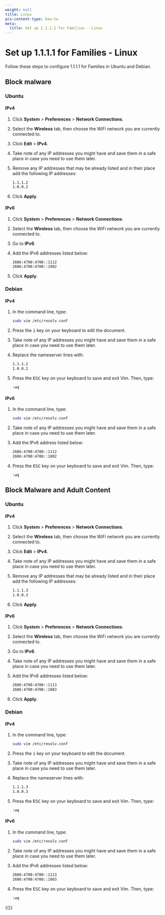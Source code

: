 ```yaml
---
weight: null
title: Linux
pcx-content-type: how-to
meta:
  title: Set up 1.1.1.1 for Families - Linux
---
```


# Set up 1.1.1.1 for Families - Linux

Follow these steps to configure 1.1.1.1 for Families in Ubuntu and Debian.

## Block malware

### Ubuntu

#### IPv4

1.  Click **System** > **Preferences** > **Network Connections**.

2.  Select the **Wireless** tab, then choose the WiFi network you are currently connected to.

3.  Click **Edit** > **IPv4**.

4.  Take note of any IP addresses you might have and save them in a safe place in case you need to use them later.

5.  Remove any IP addresses that may be already listed and in their place add the following IP addresses:

    ```txt
    1.1.1.2
    1.0.0.2
    ```

6.  Click **Apply**.

#### IPv6

1.  Click **System** > **Preferences** > **Network Connections**.

2.  Select the **Wireless** tab, then choose the WiFi network you are currently connected to.

3.  Go to **IPv6**.

4.  Add the IPv6 addresses listed below:

    ```txt
    2606:4700:4700::1112
    2606:4700:4700::1002
    ```

5.  Click **Apply**.

### Debian

#### IPv4

1.  In the command line, type:

    ```bash
    sudo vim /etc/resolv.conf
    ```

2.  Press the <kbd>i</kbd> key on your keyboard to edit the document.

3.  Take note of any IP addresses you might have and save them in a safe place in case you need to use them later.

4.  Replace the nameserver lines with:

    ```txt
    1.1.1.2
    1.0.0.2
    ```

5.  Press the <kbd>ESC</kbd> key on your keyboard to save and exit Vim. Then, type:

        :wq

#### IPv6

1.  In the command line, type:

    ```bash
    sudo vim /etc/resolv.conf
    ```

2.  Take note of any IP addresses you might have and save them in a safe place in case you need to use them later.

3.  Add the IPv6 address listed below:

    ```txt
    2606:4700:4700::1112
    2606:4700:4700::1002
    ```

4.  Press the <kbd>ESC</kbd> key on your keyboard to save and exit Vim. Then, type:

        :wq

## Block Malware and Adult Content

### Ubuntu

#### IPv4

1.  Click **System** > **Preferences** > **Network Connections**.

2.  Select the **Wireless** tab, then choose the WiFi network you are currently connected to.

3.  Click **Edit** > **IPv4**.

4.  Take note of any IP addresses you might have and save them in a safe place in case you need to use them later.

5.  Remove any IP addresses that may be already listed and in their place add the following IP addresses:

    ```txt
    1.1.1.3
    1.0.0.3
    ```

6.  Click **Apply**.

#### IPv6

1.  Click **System** > **Preferences** > **Network Connections**.

2.  Select the **Wireless** tab, then choose the WiFi network you are currently connected to.

3.  Go to **IPv6**.

4.  Take note of any IP addresses you might have and save them in a safe place in case you need to use them later.

5.  Add the IPv6 addresses listed below:

    ```txt
    2606:4700:4700::1113
    2606:4700:4700::1003
    ```

6.  Click **Apply**.

### Debian

#### IPv4

1.  In the command line, type:

    ```bash
    sudo vim /etc/resolv.conf
    ```

2.  Press the <kbd>i</kbd> key on your keyboard to edit the document.

3.  Take note of any IP addresses you might have and save them in a safe place in case you need to use them later.

4.  Replace the nameserver lines with:

    ```txt
    1.1.1.3
    1.0.0.3
    ```

5.  Press the <kbd>ESC</kbd> key on your keyboard to save and exit Vim. Then, type:

        :wq

#### IPv6

1.  In the command line, type:

    ```bash
    sudo vim /etc/resolv.conf
    ```

2.  Take note of any IP addresses you might have and save them in a safe place in case you need to use them later.

3.  Add the IPv6 addresses listed below:

    ```txt
    2606:4700:4700::1113
    2606:4700:4700::1003
    ```

4.  Press the <kbd>ESC</kbd> key on your keyboard to save and exit Vim. Then, type:

     ```txt
     :wq
     ```

{{<render file="_captive-portals.md">}}

